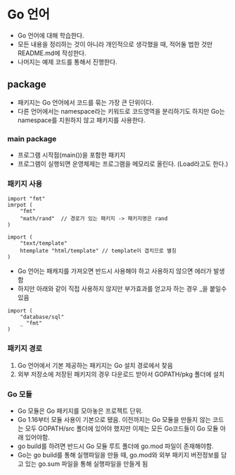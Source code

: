 # Go 언어
- Go 언어에 대해 학습한다.
- 모든 내용을 정리하는 것이 아니라 개인적으로 생각했을 때, 적어둘 법한 것만 README.md에 작성한다.
- 나머지는 예제 코드를 통해서 진행한다.

## package
- 패키지는 Go 언어에서 코드를 묶는 가장 큰 단위이다.
- 다른 언어에서는 namespace라는 키워드로 코드영역을 분리하기도 하지만 Go는 namespace를 지원하지 않고 패키지를 사용한다.

### main package
- 프로그램 시작점(main())을 포함한 패키지
- 프로그램이 실행되면 운영체제는 프로그램을 메모리로 올린다. (Load라고도 한다.)

### 패키지 사용
```
import "fmt"
imrpot (
    "fmt"
    "math/rand"  // 경로가 있는 패키지 -> 패키지명은 rand
)

import (
    "text/template"
    htemplate "html/template" // template이 겹치므로 별칭    
)
```
- Go 언어는 패캐지를 가져오면 반드시 사용해야 하고 사용하지 않으면 에러가 발생함
- 하지만 아래와 같이 직접 사용하지 않지만 부가효과를 얻고자 하는 경우 _을 붙일수 있음
```
import (
    "database/sql"
    _ "fmt"
)
```

### 패키지 경로
1. Go 언어에서 기본 제공하는 패키지는 Go 설치 경로에서 찾음
2. 외부 저장소에 저장된 패키지의 경우 다운로드 받아서 GOPATH/pkg 폴더에 설치

### Go 모듈
- Go 모듈은 Go 패키지를 모아놓은 프로젝트 단위.
- Go 1.16부터 모듈 사용이 기본으로 됐음. 이전까지는 Go 모듈을 만들지 않는 코드는 모두 GOPATH/src 폴더에 있어야 했지만 이제는 모든 Go코드들이 Go 모듈 아래 있어야함.
- go build를 하려면 반드시 Go 모듈 루트 폴더에 go.mod 파일이 존재해야함.
- Go는 go build를 통해 실행파일을 만들 때, go.mod와 외부 패키지 버전정보를 담고 있는 go.sum 파일을 통해 실행파일을 만들게 됨
